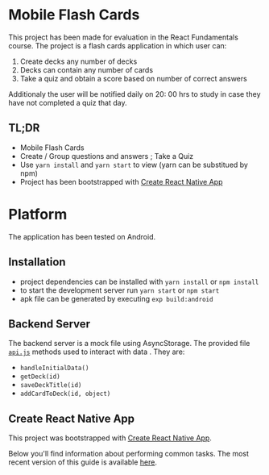 # Mobile Flash Cards

This project has been made for evaluation in the React Fundamentals course. The project is a flash cards application in which user can:
1) Create decks any number of decks
2) Decks can contain any number of cards
3) Take a quiz and obtain a score based on number of correct answers


Additionaly the user will be notified daily on 20: 00 hrs to study in case they have not completed a quiz that day.


## TL;DR
* Mobile Flash Cards
* Create / Group questions and answers ; Take a Quiz
* Use `yarn install` and `yarn start` to view (yarn can be substitued by npm)
* Project has been bootstrapped with [Create React Native App](https://github.com/react-community/create-react-native-app)


# Platform
The application has been tested on Android.

## Installation

* project dependencies can be installed with `yarn install` or `npm install`
* to start the development server run `yarn start` or `npm start`
* apk file can be generated by executing `exp build:android` 


## Backend Server

The backend server is a mock file using AsyncStorage. The provided file [`api.js`](utils/api.js) methods used to interact with data . They are:

* `handleInitialData()`
* `getDeck(id)`
* `saveDeckTitle(id)`
* `addCardToDeck(id, object)`


## Create React Native App

This project was bootstrapped with [Create React Native App](https://github.com/react-community/create-react-native-app).

Below you'll find information about performing common tasks. The most recent version of this guide is available [here](https://github.com/react-community/create-react-native-app/blob/master/react-native-scripts/template/README.md).


